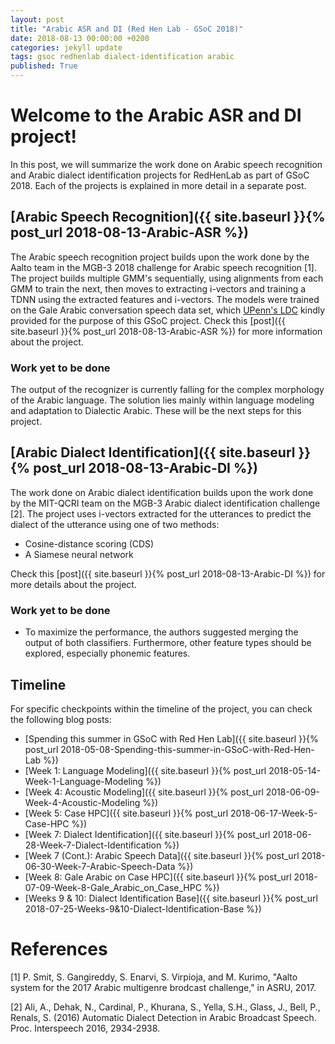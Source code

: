 ```yaml
---
layout: post
title: "Arabic ASR and DI (Red Hen Lab - GSoC 2018)"
date: 2018-08-13 00:00:00 +0200
categories: jekyll update
tags: gsoc redhenlab dialect-identification arabic
published: True
---
```


# Welcome to the Arabic ASR and DI project!

In this post, we will summarize the work done on Arabic speech recognition and Arabic dialect identification projects for RedHenLab as part of GSoC 2018. Each of the projects is explained in more detail in a separate post.

## [Arabic Speech Recognition]({{ site.baseurl }}{% post_url 2018-08-13-Arabic-ASR %})

The Arabic speech recognition project builds upon the work done by the Aalto team in the MGB-3 2018 challenge for Arabic speech recognition [1]. The project builds multiple GMM's sequentially, using alignments from each GMM to train the next, then moves to extracting i-vectors and training a TDNN using the extracted features and i-vectors.
The models were trained on the Gale Arabic conversation speech data set, which [UPenn's LDC](https://www.ldc.upenn.edu/) kindly provided for the purpose of this GSoC project.
Check this [post]({{ site.baseurl }}{% post_url 2018-08-13-Arabic-ASR %}) for more information about the project.

### Work yet to be done

The output of the recognizer is currently falling for the complex morphology of the Arabic language. The solution lies mainly within language modeling and adaptation to Dialectic Arabic. These will be the next steps for this project.

## [Arabic Dialect Identification]({{ site.baseurl }}{% post_url 2018-08-13-Arabic-DI %})

The work done on Arabic dialect identification builds upon the work done by the MIT-QCRI team on the MGB-3 Arabic dialect identification challenge [2]. The project uses i-vectors extracted for the utterances to predict the dialect of the utterance using one of two methods:

 - Cosine-distance scoring (CDS)
 - A Siamese neural network

Check this [post]({{ site.baseurl }}{% post_url 2018-08-13-Arabic-DI %}) for more details about the project.

### Work yet to be done

 - To maximize the performance, the authors suggested merging the output of both classifiers. Furthermore, other feature types should be explored, especially phonemic features.

## Timeline

 For specific checkpoints within the timeline of the project, you can check the following blog posts:
 
 - [Spending this summer in GSoC with Red Hen Lab]({{ site.baseurl }}{% post_url 2018-05-08-Spending-this-summer-in-GSoC-with-Red-Hen-Lab %})
 - [Week 1: Language Modeling]({{ site.baseurl }}{% post_url 2018-05-14-Week-1-Language-Modeling %})
 - [Week 4: Acoustic Modeling]({{ site.baseurl }}{% post_url 2018-06-09-Week-4-Acoustic-Modeling %})
 - [Week 5: Case HPC]({{ site.baseurl }}{% post_url 2018-06-17-Week-5-Case-HPC %})
 - [Week 7: Dialect Identification]({{ site.baseurl }}{% post_url 2018-06-28-Week-7-Dialect-Identification %})
 - [Week 7 (Cont.): Arabic Speech Data]({{ site.baseurl }}{% post_url 2018-06-30-Week-7-Arabic-Speech-Data %})
 - [Week 8: Gale Arabic on Case HPC]({{ site.baseurl }}{% post_url 2018-07-09-Week-8-Gale_Arabic_on_Case_HPC %})
 - [Weeks 9 & 10: Dialect Identification Base]({{ site.baseurl }}{% post_url 2018-07-25-Weeks-9&10-Dialect-Identification-Base %})


# References

[1] P. Smit, S. Gangireddy, S. Enarvi, S. Virpioja, and M. Kurimo, "Aalto system for the 2017 Arabic multigenre brodcast challenge," in ASRU, 2017.

[2] Ali, A., Dehak, N., Cardinal, P., Khurana, S., Yella, S.H., Glass, J., Bell, P., Renals, S. (2016) Automatic Dialect Detection in Arabic Broadcast Speech. Proc. Interspeech 2016, 2934-2938.